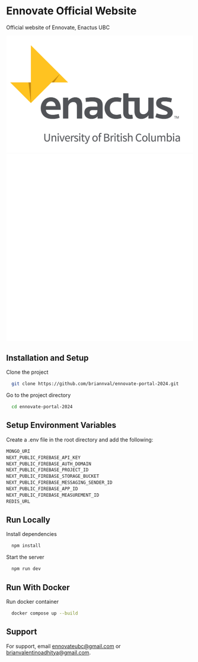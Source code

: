 # Ennovate Official Website

Official website of Ennovate, Enactus UBC

![Enactus Logo](./public/logos/enactus-logo.webp)
![Ennovate Logo](./public/ennovate/ennovate-w.webp)

## Installation and Setup

Clone the project

```bash
  git clone https://github.com/briannval/ennovate-portal-2024.git
```

Go to the project directory

```bash
  cd ennovate-portal-2024
```

## Setup Environment Variables

Create a .env file in the root directory and add the following:

```bash
MONGO_URI
NEXT_PUBLIC_FIREBASE_API_KEY
NEXT_PUBLIC_FIREBASE_AUTH_DOMAIN
NEXT_PUBLIC_FIREBASE_PROJECT_ID
NEXT_PUBLIC_FIREBASE_STORAGE_BUCKET
NEXT_PUBLIC_FIREBASE_MESSAGING_SENDER_ID
NEXT_PUBLIC_FIREBASE_APP_ID
NEXT_PUBLIC_FIREBASE_MEASUREMENT_ID
REDIS_URL

```

## Run Locally

Install dependencies

```bash
  npm install
```

Start the server

```bash
  npm run dev
```

## Run With Docker

Run docker container

```bash
  docker compose up --build
```

## Support

For support, email ennovateubc@gmail.com or brianvalentinoadhitya@gmail.com.